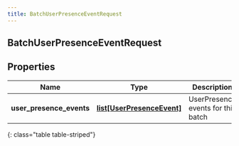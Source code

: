```yaml
---
title: BatchUserPresenceEventRequest
---
```

## BatchUserPresenceEventRequest

## Properties

|Name | Type | Description | Notes|
|------------ | ------------- | ------------- | -------------|
| **user_presence_events** | [**list[UserPresenceEvent]**](UserPresenceEvent.html) | UserPresence events for this batch | [optional] |
{: class="table table-striped"}


